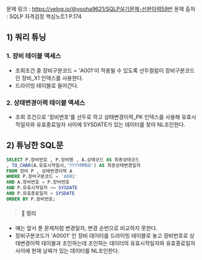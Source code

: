 문제 링크 : https://velog.io/@yooha9621/SQLP실기문제-선분이력59번
문제 출처 : SQLP 자격검정 핵심노트1 P.174

## 1) 쿼리 튜닝
### 1. 장비 테이블 액세스
- 조회조건 중 장비구분코드 = 'A001'이 적용될 수 있도록 선두컬럼이 장비구분코드인 장비_X1 인덱스를 사용한다.
- 드라이빙 테이블로 들어간다.
   
### 2. 상태변경이력 테이블 액세스
- 조회 조건으로 '장비번호'를 선두로 하고 상태변경이력_PK 인덱스를 사용해 유효시작일자와 유효종료일자 사이에 SYSDATE가 있는 데이터를 찾아 NL조인한다.
## 2) 튜닝한 SQL문
   
```sql
SELECT P.장비번호 , P.장비명 , A.상태코드 AS 최종상태코드
, TO_CHAR(A.유효시작일시,'YYYYMMDD') AS 최종상태변경일자
FROM 장비 P , 상태변경이력 A
WHERE P.장비구분코드 = 'A001'
AND A.장비번호 = P.장비번호
AND P.유효시작일자 <= SYSDATE
AND P.유효종료일자 > SYSDATE
ORDER BY P.장비번호;
```
> #### 🍎 정리
- 얘는 앞서 푼 문제처럼 변경일자, 변경 순번으로 비교하지 못한다.
- 장비구분코드가 'A0001' 인 장비 데이터를 드라이빙 테이블로 놓고 장비번호로 상태변경이력 테이블과 조인하는데 조인하는 데이터의 유효시작일자와 유효종료일자 사이에 현재 날짜가 있는 데이터를 NL조인한다.
   

   